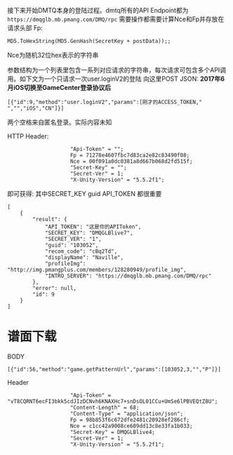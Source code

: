 接下来开始DMTQ本身的登陆过程。dmtq所有的API Endpoint都为`https://dmqglb.mb.pmang.com/DMQ/rpc`
需要操作都需要计算Nce和Fp并存放在请求头部
Fp:

```
MD5.ToHexString(MD5.GenHash(SecretKey + postData));;
```

Nce为随机32位hex表示的字符串

参数结构为一个列表里包含一系列对应请求的字符串，每次请求可包含多个API调用。如下文为一个只请求一次user.loginV2的登陆
向这里POST JSON:
**2017年6月iOS切换至GameCenter登录协议后**
```
[{"id":9,"method":"user.loginV2","params":[刚才的ACCESS_TOKEN," ","","iOS","CN"]}]
```
两个空格来自匿名登录。实际内容未知

HTTP Header:
```
	                "Api-Token" = "";
	                Fp = 71278e4607fbc7d83ca2e82c83490f08;
	                Nce = 00f091a0dc0381a8d667b068d2fd515f;
	                "Secret-Key" = "";
	                "Secret-Ver" = 1;
	                "X-Unity-Version" = "5.5.2f1";
```
即可获得:
其中SECRET_KEY guid API_TOKEN 都很重要
```
[
	{
		"result": {
			"API_TOKEN": "这是你的APIToken",
			"SECRET_KEY": "DMQGLBlive7",
			"SECRET_VER": "1",
			"guid": "103052",
			"recom_code": "cBq2Td",
			"displayName": "Naville",
			"profileImg": "http://img.pmangplus.com/members/128280949/profile_img",
			"INTRO_SERVER": "https://dmqglb.mb.pmang.com/DMQ/rpc"
		},
		"error": null,
		"id": 9
	}
]
```
# 谱面下载
BODY

```
[{"id":56,"method":"game.getPatternUrl","params":[103052,3,"","P"]}]
```

Header

```
	                "Api-Token" = "vT8CQRNT6ecFI3bkk5cdJIzDCNvh6KNAXHc7+snDsOL01CCu+UmSe6lPBVEQtZ8U";
	                "Content-Length" = 68;
	                "Content-Type" = "application/json";
	                Fp = 98b853f6c672dfe2481c20928ef286cf;
	                Nce = c1cc42a9008ce609dd13c8e33fa1b033;
	                "Secret-Key" = DMQGLBlive4;
	                "Secret-Ver" = 1;
	                "X-Unity-Version" = "5.5.2f1";

```
